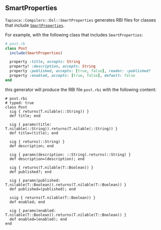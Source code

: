## SmartProperties

`Tapioca::Compilers::Dsl::SmartProperties` generates RBI files for classes that include
[`SmartProperties`](https://github.com/t6d/smart_properties).

For example, with the following class that includes `SmartProperties`:

~~~rb
# post.rb
class Post
  include(SmartProperties)

  property :title, accepts: String
  property! :description, accepts: String
  property :published, accepts: [true, false], reader: :published?
  property :enabled, accepts: [true, false], default: false
end
~~~

this generator will produce the RBI file `post.rbi` with the following content:

~~~rbi
# post.rbi
# typed: true
class Post
  sig { returns(T.nilable(::String)) }
  def title; end

  sig { params(title: T.nilable(::String)).returns(T.nilable(::String)) }
  def title=(title); end

  sig { returns(::String) }
  def description; end

  sig { params(description: ::String).returns(::String) }
  def description=(description); end

  sig { returns(T.nilable(T::Boolean)) }
  def published?; end

  sig { params(published: T.nilable(T::Boolean)).returns(T.nilable(T::Boolean)) }
  def published=(published); end

  ssig { returns(T.nilable(T::Boolean)) }
  def enabled; end

  sig { params(enabled: T.nilable(T::Boolean)).returns(T.nilable(T::Boolean)) }
  def enabled=(enabled); end
end
~~~
